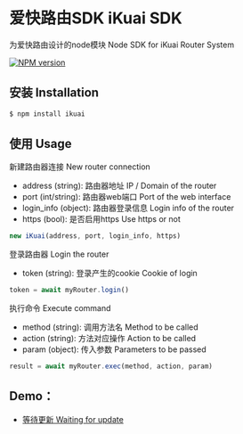 # 爱快路由SDK iKuai SDK
为爱快路由设计的node模块
Node SDK for iKuai Router System

[![NPM version][npm-image]][npm-url]

[npm-image]: https://img.shields.io/npm/v/ikuai.svg?style=flat-square
[npm-url]: https://npmjs.org/package/ikuai


## 安装 Installation
```bash
$ npm install ikuai
```


## 使用 Usage


  新建路由器连接 New router connection
  * address (string): 路由器地址 IP / Domain of the router
  * port (int/string): 路由器web端口 Port of the web interface
  * login_info (object): 路由器登录信息 Login info of the router
  * https (bool): 是否启用https Use https or not
```js
new iKuai(address, port, login_info, https)
```

  登录路由器 Login the router
  * token (string): 登录产生的cookie  Cookie of login
```js
token = await myRouter.login()
```

  执行命令 Execute command
  * method (string): 调用方法名 Method to be called
  * action (string): 方法对应操作 Action to be called
  * param (object): 传入参数 Parameters to be passed
```js
result = await myRouter.exec(method, action, param)
```

## Demo：
- [等待更新 Waiting for update](https://www.ltgzs.top)
